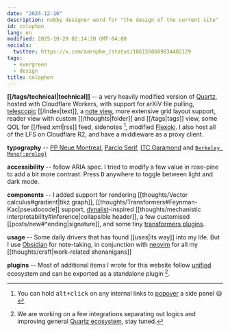 ```yaml
---
date: "2024-12-10"
description: nobby designer word for "the design of the current site"
id: colophon
lang: en
modified: 2025-10-29 02:14:20 GMT-04:00
socials:
  twitter: https://x.com/aarnphm_/status/1861550609834402129
tags:
  - evergreen
  - design
title: colophon
---
```


**[[/tags/technical|technical]]** -- a very heavily modified version of [Quartz](https://quartz.jzhao.xyz/), hosted with Cloudflare Workers, with support for arXiV file pulling, [telescopic](https://github.com/jackyzha0/telescopic-text) [[/index|text]], a [note view](https://notes.aarnphm.xyz/notes?stackedNotes=bm90ZXM), more extensive grid layout support, reader view with custom [[/thoughts|folder]] and [[/tags|tags]] view, some QOL for [[/feed.xml|rss]] feed, sidenotes [^sidepanel], modified [Flexoki](https://stephango.com/flexoki). I also host all of the LFS on Cloudflare R2, and have a middleware as a proxy client.

[^sidepanel]: You can hold <kbd>alt+click</kbd> on any internal links to [popover](https://x.com/aarnphm_/status/1884954569341272345) a side panel 😃

**typography** -- [PP Neue Montreal](https://pangrampangram.com/products/neue-montreal), [Parclo Serif](https://lettermatic.com/fonts/parclo-serif?plan=student), [ITC Garamond](https://www.typewolf.com/itc-garamond) and [`Berkeley Mono{:prolog}`](https://usgraphics.com/products/berkeley-mono)

**accessibility** -- follow ARIA spec. I tried to modify a few value in rose-pine to add a bit more contrast. Press <kbd>D</kbd> anywhere to toggle between light and dark mode.

**components** -- I added support for rendering [[thoughts/Vector calculus#gradient|tikz graph]], [[thoughts/Transformers#Feynman-Kac|pseudocode]] support, [dynalist](https://dynalist.io)-inspired [[thoughts/mechanistic interpretability#inference|collapsible header]], a few customised [[posts/new#^ending|signature]], and some tiny [transformers plugins](https://github.com/aarnphm/aarnphm.github.io/blob/main/quartz/plugins/transformers/aarnphm.ts).

**usage** -- Some daily drivers that has found [[uses|its way]] into my life. But I use [Obsidian](https://obsidian.md/) for note-taking, in conjunction with [neovim](https://neovim.io/) for all my [[thoughts/craft|work-related shenanigans]]

**plugins** -- Most of additional items I wrote for this website follow [unified](https://unifiedjs.com/) ecosystem and can be exported as a standalone plugin [^plugin].

[^plugin]: We are working on a few integrations separating out logics and improving general [Quartz ecosystem](https://github.com/quartz-community), stay tuned.
